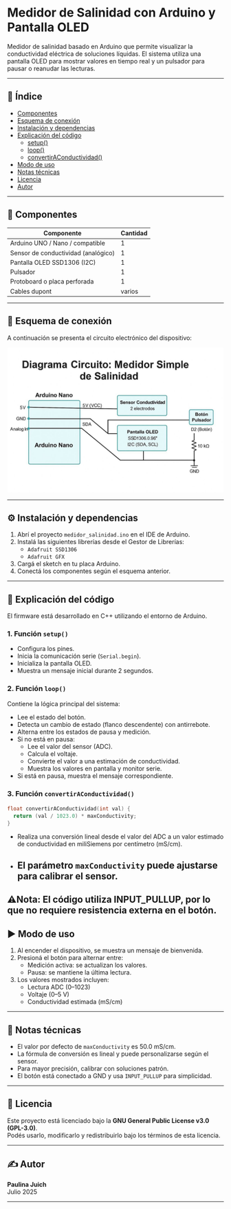 # Medidor de Salinidad con Arduino y Pantalla OLED

Medidor de salinidad basado en Arduino que permite visualizar la conductividad eléctrica de soluciones líquidas. El sistema utiliza una pantalla OLED para mostrar valores en tiempo real y un pulsador para pausar o reanudar las lecturas.

---

## 📑 Índice

- [Componentes](#componentes)
- [Esquema de conexión](#esquema-de-conexión)
- [Instalación y dependencias](#instalación-y-dependencias)
- [Explicación del código](#explicación-del-código)
  - [setup()](#1-función-setup)
  - [loop()](#2-función-loop)
  - [convertirAConductividad()](#3-función-convertiraconductividad)
- [Modo de uso](#modo-de-uso)
- [Notas técnicas](#notas-técnicas)
- [Licencia](#licencia)
- [Autor](#autor)

---

## 🧰 Componentes

| Componente                          | Cantidad |
|-------------------------------------|----------|
| Arduino UNO / Nano / compatible     | 1        |
| Sensor de conductividad (analógico) | 1        |
| Pantalla OLED SSD1306 (I2C)         | 1        |
| Pulsador                            | 1        |
| Protoboard o placa perforada        | 1        |
| Cables dupont                       | varios   |

---

## 🔌 Esquema de conexión

A continuación se presenta el circuito electrónico del dispositivo:

![Esquema de conexión](esquema_conexion.png)

---

## ⚙️ Instalación y dependencias

1. Abrí el proyecto `medidor_salinidad.ino` en el IDE de Arduino.
2. Instalá las siguientes librerías desde el Gestor de Librerías:
   - `Adafruit SSD1306`
   - `Adafruit GFX`
3. Cargá el sketch en tu placa Arduino.
4. Conectá los componentes según el esquema anterior.

---

## 🧠 Explicación del código

El firmware está desarrollado en C++ utilizando el entorno de Arduino.

### 1. Función `setup()`

- Configura los pines.
- Inicia la comunicación serie (`Serial.begin`).
- Inicializa la pantalla OLED.
- Muestra un mensaje inicial durante 2 segundos.

### 2. Función `loop()`

Contiene la lógica principal del sistema:

- Lee el estado del botón.
- Detecta un cambio de estado (flanco descendente) con antirrebote.
- Alterna entre los estados de pausa y medición.
- Si no está en pausa:
  - Lee el valor del sensor (ADC).
  - Calcula el voltaje.
  - Convierte el valor a una estimación de conductividad.
  - Muestra los valores en pantalla y monitor serie.
- Si está en pausa, muestra el mensaje correspondiente.

### 3. Función `convertirAConductividad()`

```cpp
float convertirAConductividad(int val) {
  return (val / 1023.0) * maxConductivity;
}
```

- Realiza una conversión lineal desde el valor del ADC a un valor estimado de conductividad en miliSiemens por centímetro (mS/cm).
- El parámetro `maxConductivity` puede ajustarse para calibrar el sensor.
  ---
⚠️Nota: El código utiliza INPUT_PULLUP, por lo que no requiere resistencia externa en el botón.
---

## ▶️ Modo de uso

1. Al encender el dispositivo, se muestra un mensaje de bienvenida.
2. Presioná el botón para alternar entre:
   - Medición activa: se actualizan los valores.
   - Pausa: se mantiene la última lectura.
3. Los valores mostrados incluyen:
   - Lectura ADC (0–1023)
   - Voltaje (0–5 V)
   - Conductividad estimada (mS/cm)

---

## 🧪 Notas técnicas

- El valor por defecto de `maxConductivity` es 50.0 mS/cm.
- La fórmula de conversión es lineal y puede personalizarse según el sensor.
- Para mayor precisión, calibrar con soluciones patrón.
- El botón está conectado a GND y usa `INPUT_PULLUP` para simplicidad.

---

## 📄 Licencia

Este proyecto está licenciado bajo la **GNU General Public License v3.0 (GPL-3.0)**.  
Podés usarlo, modificarlo y redistribuirlo bajo los términos de esta licencia.

---

## ✍️ Autor

**Paulina Juich**  
Julio 2025

---
